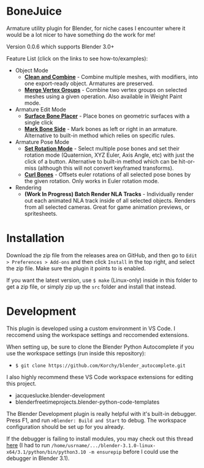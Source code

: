 # BoneJuice
Armature utility plugin for Blender, for niche cases I encounter where it would be a lot nicer to have something do the work for me!

Version 0.0.6 which supports Blender 3.0+

Feature List (click on the links to see how-to/examples):
- Object Mode
    - **[Clean and Combine](docs/examples/clean_and_combine.md)** - Combine multiple meshes, with modifiers, into one export-ready object. Armatures are preserved.
    - **[Merge Vertex Groups](docs/examples/merge_vertex_groups.md)** - Combine two vertex groups on selected meshes using a given operation. Also available in Weight Paint mode.
- Armature Edit Mode
    - **[Surface Bone Placer](docs/examples/surface_bone_placer.md)** - Place bones on geometric surfaces with a single click
    - **[Mark Bone Side](docs/examples/mark_bone_side.md)** - Mark bones as left or right in an armature. Alternative to built-in method which relies on specific rules.
- Armature Pose Mode
    - **[Set Rotation Mode](docs/examples/set_bone_rotation_mode.md)** - Select multiple pose bones and set their rotation mode (Quaternion, XYZ Euler, Axis Angle, etc) with just the click of a button. Alternative to built-in method which can be hit-or-miss (although this will not convert keyframed transforms).
    - **[Curl Bones](docs/examples/curl_bones.md)** - Offsets euler rotations of all selected pose bones by the given rotation. Only works in Euler rotation mode.
- Rendering
    - **(Work In Progress) Batch Render NLA Tracks** - Individually render out each animated NLA track inside of all selected objects. Renders from all selected cameras. Great for game animation previews, or spritesheets.

# Installation
Download the zip file from the releases area on GitHub, and then go to `Edit > Preferences > Add-ons` and then click `Install` in the top right, and select the zip file. Make sure the plugin it points to is enabled.

If you want the latest version, use `$ make` (Linux-only) inside in this folder to get a zip file, or simply zip up the `src` folder and install that instead.

# Development
This plugin is developed using a custom environment in VS Code. I reccomend using the workspace settings and reccomended extensions.

When setting up, be sure to clone the Blender Python Autocomplete if you use the workspace settings (run inside this repository):
- `$ git clone https://github.com/Korchy/blender_autocomplete.git`

I also highly recommend these VS Code workspace extensions for editing this project.
- jacqueslucke.blender-development
- blenderfreetimeprojects.blender-python-code-templates

The Blender Development plugin is really helpful with it's built-in debugger. Press F1, and run `>Blender: Build and Start` to debug. The workspace configuration should be set up for you already.

If the debugger is failing to install modules, you may check out this thread [here](https://github.com/JacquesLucke/blender_vscode/issues/99) (I had to run `/home/usrname/.../blender-3.1.0-linux-x64/3.1/python/bin/python3.10 -m ensurepip` before I could use the debugger in Blender 3.1).
